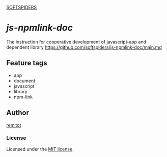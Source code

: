 [SOFTSPIDERS](https://github.com/softspiders/softspiders)

# *js-npmlink-doc*

The instruction for cooperative development of javascript-app and dependent library
https://github.com/softspiders/js-npmlink-doc/main.md

## Feature tags

- app
- document
- javascript
- library
- npm-link

## Author

[remitot](https://github.com/remitot)

### License

Licensed under the [MIT license](./LICENSE).
